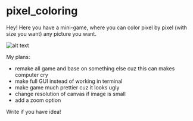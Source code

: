 # pixel_coloring
Hey!
Here you have a mini-game, where you can color pixel by pixel (with size you want) any picture you want.

![alt text](https://github.com/quivXe/example_images/blob/main/example.png?raw=True)

My plans:
- remake all game and base on something else cuz this can makes computer cry
- make full GUI instead of working in terminal
- make game much prettier cuz it looks ugly
- change resolution of canvas if image is small
- add a zoom option

Write if you have idea!
